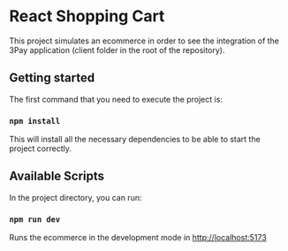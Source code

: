 # React Shopping Cart

This project simulates an ecommerce in order to see the integration of the 3Pay application (client folder in the root of the repository).

## Getting started

The first command that you need to execute the project is:
### `npm install`

This will install all the necessary dependencies to be able to start the project correctly.

## Available Scripts

In the project directory, you can run:

### `npm run dev`

Runs the ecommerce in the development mode in [http://localhost:5173](http://localhost:5173)


